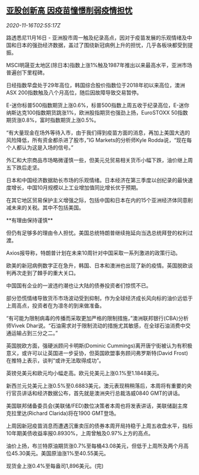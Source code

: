 <!--1605496996000-->
[亚股创新高 因疫苗憧憬削弱疫情担忧](https://cn.reuters.com/article/global-market-asia-stocks-vaccine-1116-idCNKBS27W095)
------

<div><i>2020-11-16T02:55:17Z</i></div><p>路透悉尼11月16日 - 亚洲股市周一触及纪录高点，因对于疫苗发展的乐观情绪及中国和日本的强劲经济数据，盖过了围绕新冠病例上升的担忧，几乎各板块都受到提振。</p><p>MSCI明晟亚太地区(除日本)指数上涨1%触及1987年推出以来最高水平，亚洲市场普遍创下里程碑。</p><p>日经指数早盘处于29年高位，韩国综合股价指数位于2018年初以来高位，澳洲ASX 200指数触及八个月高位，随后因故障导致交易暂停。</p><p>E-迷你标普500指数期货上涨0.6%，标普500指数上周五收于纪录高位，E-迷你纳斯达克100指数期货跳涨1%，欧洲股指期货也强劲上扬，EuroSTOXX 50指数期货涨0.8%，富时指数期货上涨0.5%。</p><p>“有大量现金在场外等待入市，由于我们得到疫苗方面的消息，再加上美国大选的风险降低，所有资金都杀进了股市，”IG Markets的分析师Kyle Rodda说，“现在每个人都认为这是入场的信号。”</p><p>外汇和大宗商品市场略微谨慎一些，但美元兑贸易相关货币小幅下跌，油价继上周五下跌后走坚。</p><p>日本和中国经济数据助长市场的乐观情绪。日本经济在第三季度以创纪录的最快速度增长，中国10月规模以上工业增加值同比增长优于预期。</p><p>在其它地区贸易保护主义增强之际，包括中国和日本在内的15个亚洲经济体同意削减未来的关税。其中不包括美国。</p><p>**有理由保持谨慎**</p><p>但仍有足够多的理由令人担忧。美国总统特朗普继续拖延向当选总统拜登的权利过渡。</p><p>Axios报导称，特朗普计划在未来10周针对中国采取一系列激进的政策行动。</p><p>欧美的新冠病例数字正在急升，韩国、日本和澳洲也出现了新的疫情。英国脱欧谈判再次走到了棘手的重大关口。</p><p>中国国有企业的一波违约潮也让大陆的债券投资者们惊慌不已。</p><p>部分恐慌情绪导致货币市场波动受到抑制，作为全球经济成长风向标的油价远低于上周高点，投资者在为凛冬的到来做准备。</p><p>“有可能为限制病毒的传播而采取更加严格的限制措施，”澳洲联邦银行(CBA)分析师Vivek Dhar说。“石油需求对于限制流动的措施尤其敏感，在全球石油消费中交通运输占到三分之二。”</p><p>英国脱欧方面，强硬派顾问卡明斯(Dominic Cummings)离开唐宁街被认为有积极意义，或许可以让英国进一步妥协，但英国欧盟事务顾问弗罗斯特(David Frost)在推特上表示，谈判“或许无法取得成功”。</p><p>英镑兑美元和欧元均小幅走高。欧元兑美元上涨0.1%至1.1848美元。</p><p>新西兰元兑美元上涨0.5%至0.6883美元，澳元表现稍稍落后，本周将有重要的央行官员讲话和经济数据公布，首先就是澳洲央行总裁洛威0840 GMT的讲话。</p><p>美国联邦储备委员会(美联储/FED)数位决策者本周也将发表讲话，美联储副主席克拉里达(Richard Clarida)将在1900 GMT登场。</p><p>上周因新冠疫苗消息而遭遇沉重卖压的债券本周开局持稳于上周五收盘水平，指标10年期美债收益率报0.8930%，上周曾触及0.97%上方的高点。</p><p>油价上扬，布兰特原油期货涨0.7%至每桶43.08美元，但低于上周所及两个月高位45.30美元。美国原油涨1%至40.55美元。</p><p>现货金上涨0.4%至每盎司1,896美元。(完)</p>
